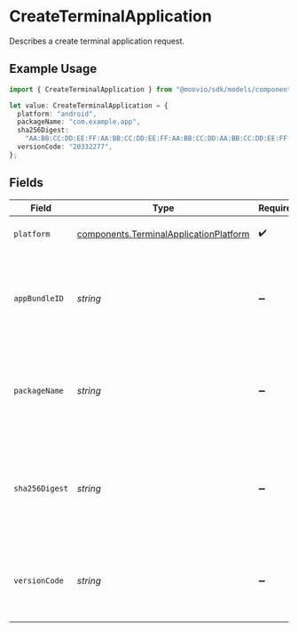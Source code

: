 # CreateTerminalApplication

Describes a create terminal application request.

## Example Usage

```typescript
import { CreateTerminalApplication } from "@moovio/sdk/models/components";

let value: CreateTerminalApplication = {
  platform: "android",
  packageName: "com.example.app",
  sha256Digest:
    "AA:BB:CC:DD:EE:FF:AA:BB:CC:DD:EE:FF:AA:BB:CC:DD:AA:BB:CC:DD:EE:FF:AA:BB:CC:DD:EE:FF:AA:BB:CC:DD",
  versionCode: "20332277",
};
```

## Fields

| Field                                                                                            | Type                                                                                             | Required                                                                                         | Description                                                                                      | Example                                                                                          |
| ------------------------------------------------------------------------------------------------ | ------------------------------------------------------------------------------------------------ | ------------------------------------------------------------------------------------------------ | ------------------------------------------------------------------------------------------------ | ------------------------------------------------------------------------------------------------ |
| `platform`                                                                                       | [components.TerminalApplicationPlatform](../../models/components/terminalapplicationplatform.md) | :heavy_check_mark:                                                                               | Platform of the terminal application.                                                            | ios                                                                                              |
| `appBundleID`                                                                                    | *string*                                                                                         | :heavy_minus_sign:                                                                               | The app bundle identifier of the terminal application. Required if platform is `ios`.            |                                                                                                  |
| `packageName`                                                                                    | *string*                                                                                         | :heavy_minus_sign:                                                                               | The app package name of the terminal application. Required if platform is `android`.             |                                                                                                  |
| `sha256Digest`                                                                                   | *string*                                                                                         | :heavy_minus_sign:                                                                               | The SHA-256 digest of the signing key for the application. Required if platform is `android`.    |                                                                                                  |
| `versionCode`                                                                                    | *string*                                                                                         | :heavy_minus_sign:                                                                               | The version code of the Android application. Required if platform is `android`.                  |                                                                                                  |